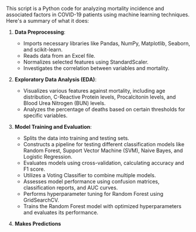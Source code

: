 This script is a Python code for analyzing mortality incidence and associated factors in COVID-19 patients using machine learning techniques. Here's a summary of what it does:

1. **Data Preprocessing**:
   - Imports necessary libraries like Pandas, NumPy, Matplotlib, Seaborn, and scikit-learn.
   - Reads data from an Excel file.
   - Normalizes selected features using StandardScaler.
   - Investigates the correlation between variables and mortality.

2. **Exploratory Data Analysis (EDA)**:
   - Visualizes various features against mortality, including age distribution, C-Reactive Protein levels, Procalcitonin levels, and Blood Urea Nitrogen (BUN) levels.
   - Analyzes the percentage of deaths based on certain thresholds for specific variables.

3. **Model Training and Evaluation**:
   - Splits the data into training and testing sets.
   - Constructs a pipeline for testing different classification models like Random Forest, Support Vector Machine (SVM), Naive Bayes, and Logistic Regression.
   - Evaluates models using cross-validation, calculating accuracy and F1 score.
   - Utilizes a Voting Classifier to combine multiple models.
   - Assesses model performance using confusion matrices, classification reports, and AUC curves.
   - Performs hyperparameter tuning for Random Forest using GridSearchCV.
   - Trains the Random Forest model with optimized hyperparameters and evaluates its performance.

4. **Makes Predictions**
  
  
  
  

